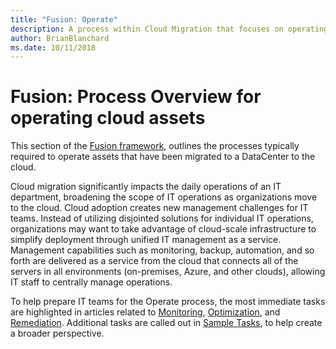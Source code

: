 ```yaml
---
title: "Fusion: Operate"
description: A process within Cloud Migration that focuses on operating assets moved to the cloud
author: BrianBlanchard
ms.date: 10/11/2018
---
```


# Fusion: Process Overview for operating cloud assets

This section of the [Fusion framework](../../overview.md), outlines the processes typically required to operate assets that have been migrated to a DataCenter to the cloud.

Cloud migration significantly impacts the daily operations of an IT department, broadening the scope of IT operations as organizations move to the cloud. Cloud adoption creates new management challenges for IT teams. Instead of utilizing disjointed solutions for individual IT operations, organizations may want to take advantage of cloud-scale infrastructure to simplify deployment through unified IT management as a service. Management capabilities such as monitoring, backup, automation, and so forth are delivered as a service from the cloud that connects all of the servers in all environments (on-premises, Azure, and other clouds), allowing IT staff to centrally manage operations.

To help prepare IT teams for the Operate process, the most immediate tasks are highlighted in articles related to [Monitoring](monitor.md), [Optimization](optimize.md), and [Remediation](remediate.md). Additional tasks are called out in [Sample Tasks](sample-tasks.md), to help create a broader perspective.